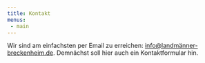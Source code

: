 ```yaml
---
title: Kontakt
menus:
 - main
---
```


Wir sind am einfachsten per Email zu erreichen: [info@landmänner-breckenheim.de](mailto:info@landmänner-breckenheim.de). Demnächst soll hier auch ein Kontaktformular hin.
